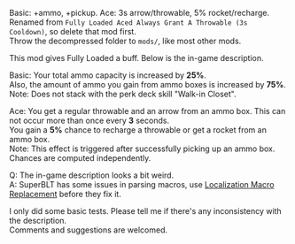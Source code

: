 Basic: +ammo, +pickup. Ace: 3s arrow/throwable, 5% rocket/recharge.  
Renamed from `Fully Loaded Aced Always Grant A Throwable (3s Cooldown)`, so delete that mod first.  
Throw the decompressed folder to `mods/`, like most other mods.

This mod gives Fully Loaded a buff. Below is the in-game description.

Basic: Your total ammo capacity is increased by **25%**.  
Also, the amount of ammo you gain from ammo boxes is increased by **75%**.  
Note: Does not stack with the perk deck skill "Walk-in Closet".

Ace: You get a regular throwable and an arrow from an ammo box. This can not occur more than once every **3** seconds.  
You gain a **5%** chance to recharge a throwable or get a rocket from an ammo box.  
Note: This effect is triggered after successfully picking up an ammo box. Chances are computed independently.

Q: The in-game description looks a bit weird.  
A: SuperBLT has some issues in parsing macros, use [Localization Macro Replacement](https://modworkshop.net/mod/28831) before they fix it.

I only did some basic tests. Please tell me if there's any inconsistency with the description.  
Comments and suggestions are welcomed.